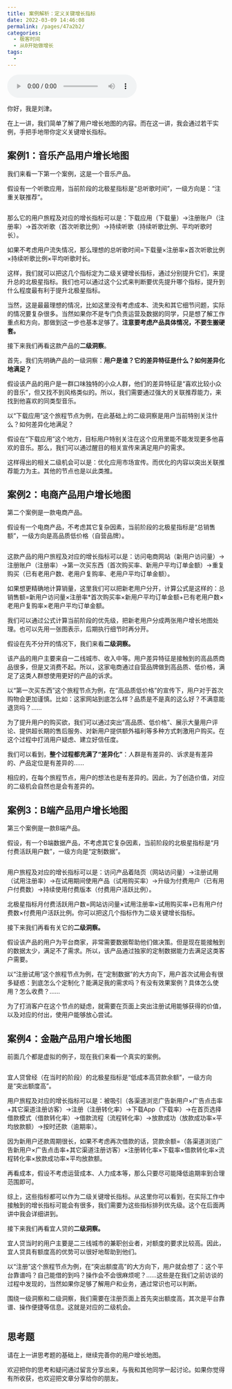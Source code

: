 ```yaml
---
title: 案例解析：定义关键增长指标
date: 2022-03-09 14:46:08
permalink: /pages/47a2b2/
categories:
  - 极客时间
  - 从0开始做增长
tags:
  - 
---
```

<audio title="21.案例解析：定义关键增长指标" src="https://static001.geekbang.org/resource/audio/b4/1a/b41d760a263df47167555d9662b28c1a.mp3" controls="controls"></audio> 
<p>你好，我是刘津。</p><p>在上一讲，我们简单了解了用户增长地图的内容。而在这一讲，我会通过若干实例，手把手地带你定义关键增长指标。</p><h2>案例1：音乐产品用户增长地图</h2><p>我们来看一下第一个案例，这是一个音乐产品。</p><p>假设有一个听歌应用，当前阶段的北极星指标是“总听歌时间”，一级方向是：“注重关联推荐”。</p><p><img src="https://static001.geekbang.org/resource/image/15/16/152c81c1c421f7070aa604f4493f9d16.png" alt=""></p><p>那么它的用户旅程及对应的增长指标可以是：下载应用（下载量）→注册账户（注册率）→首次听歌（首次听歌比例）→持续听歌（持续听歌比例、平均听歌时长）。</p><p>如果不考虑用户流失情况，那么理想的总听歌时间=下载量×注册率×首次听歌比例×持续听歌比例×平均听歌时长。</p><p>这样，我们就可以把这几个指标定为二级关键增长指标，通过分别提升它们，来提升总的北极星指标。我们也可以通过这个公式来判断要优先提升哪个指标，提升到什么程度最有利于提升北极星指标。</p><p>当然，这是最最理想的情况，比如这里没有考虑成本、流失和其它细节问题，实际的情况要复杂很多。当然如果你不是专门负责运营及数据的同学，只是想了解工作重点和方向，那做到这一步也基本足够了。<strong>注意要考虑产品具体情况，不要生搬硬套。</strong></p><p>接下来我们再看这款产品的<strong>二级洞察</strong>。</p><p>首先，我们先明确产品的一级洞察：<strong>用户是谁？它的差异特征是什么？如何差异化<strong><strong>地</strong></strong>满足？</strong></p><!-- [[[read_end]]] --><p>假设该产品的用户是一群口味独特的小众人群，他们的差异特征是“喜欢比较小众的音乐”，但又找不到风格类似的。所以，我们需要通过强大的关联推荐能力，来找到他喜欢的同类型音乐。</p><p>以“下载应用”这个旅程节点为例，在此基础上的二级洞察是用户当前特别关注什么？如何差异化地满足？</p><p>假设在“下载应用”这个地方，目标用户特别关注在这个应用里能不能发现更多他喜欢的音乐。那么，我们可以通过醒目的相关宣传来满足用户的需求。</p><p>这样得出的相关二级机会可以是：优化应用市场宣传。而优化的内容以突出关联推荐能力为主。其他的节点也是以此类推。</p><h2>案例2：电商产品用户增长地图</h2><p>第二个案例是一款电商产品。</p><p>假设有一个电商产品，不考虑其它复杂因素，当前阶段的北极星指标是“总销售额”，一级方向是高品质低价格（自营品牌）。</p><p><img src="https://static001.geekbang.org/resource/image/b6/dc/b6ac08ed195cea7d561bfdfa24cef1dc.png" alt=""></p><p>这款产品的用户旅程及对应的增长指标可以是：访问电商网站（新用户访问量）→注册账户（注册率）→第一次买东西（首次购买率、新用户平均订单金额）→重复购买（已有老用户数、老用户复购率、老用户平均订单金额）。</p><p>如果想更精确地计算销量，这里我们可以把新老用户分开，计算公式是这样的：总销售额=新用户访问量×注册率*首次购买率×新用户平均订单金额+已有老用户数×老用户复购率×老用户平均订单金额。</p><p>我们可以通过公式计算当前阶段的优先级，把新老用户分成两张用户增长地图处理。也可以先用一张图表示，后期执行细节时再分开。</p><p>假设在先不分开的情况下，我们来看<strong>二级洞察。</strong></p><p>该产品的用户主要来自一二线城市、收入中等。用户差异特征是接触到的高品质商品很多，但是又消费不起。所以，这家电商通过自营品牌做到高品质、低价格，满足了这类人群想使用更好的产品的诉求。</p><p>以“第一次买东西”这个旅程节点为例，在“高品质低价格”的宣传下，用户对于首次购物会更加谨慎。比如：这家网站到底怎么样？品质是不是真的这么好？不满意能退货吗？……</p><p>为了提升用户的购买欲，我们可以通过突出“高品质、低价格”、展示大量用户评论、提供超长期的售后服务、对新用户提供额外福利等多种方式刺激用户购买。在这个过程中打消用户疑虑、建立好信任度。</p><p>我们可以看到，<strong>整个过程都充满了“差异化”</strong>：人群是有差异的、诉求是有差异的、产品定位是有差异的……</p><p>相应的，在每个旅程节点，用户的想法也是有差异的。因此，为了创造价值，对应的二级机会自然也是会有差异的。</p><h2>案例3：B端产品用户增长地图</h2><p>第三个案例是一款B端产品。</p><p>假设，有一个B端数据产品，不考虑其它复杂因素，当前阶段的北极星指标是“月付费活跃用户数”，一级方向是“定制数据”。</p><p><img src="https://static001.geekbang.org/resource/image/7b/9c/7b16619e135e2afc3db97b356ae6029c.png" alt=""></p><p>用户旅程及对应的增长指标可以是：访问产品着陆页（网站访问量）→注册试用（试用注册率）→在试用期间使用产品（试用购买率）→升级为付费用户（已有用户付费数）→持续使用付费版本（付费用户活跃比例）。</p><p>北极星指标月付费活跃用户数=网站访问量×试用注册率×试用购买率+已有用户付费数×付费用户活跃比例。你可以把这几个指标作为二级关键增长指标。</p><p>接下来我们再看有关它的<strong>二级洞察。</strong></p><p>假设该产品的用户为平台商家，非常需要数据帮助他们做决策。但是现在能接触到的数据太少，满足不了需求。所以，该产品通过独家的定制数据能力去满足这类客户需要。</p><p>以“注册试用”这个旅程节点为例，在“定制数据”的大方向下，用户首次试用会有很多疑惑：到底怎么个定制化？能满足我的需求吗？有没有效果案例？具体怎么使用？怎么收费？……</p><p>为了打消客户在这个节点的疑虑，就需要在页面上突出注册试用能够获得的价值，以及对应的付出，使用户能够放心尝试。</p><h2>案例4：金融产品用户增长地图</h2><p>前面几个都是虚拟的例子，现在我们来看一个真实的案例。</p><p><img src="https://static001.geekbang.org/resource/image/5c/16/5ceee1fdc1065dbdeb6c61148c3eea16.png" alt=""></p><p>宜人贷曾经（在当时的阶段）的北极星指标是“低成本高贷款余额”，一级方向是“突出额度高”。</p><p>用户旅程及对应的增长指标可以是：被吸引（各渠道浏览广告新用户×广告点击率+其它渠道注册访客）→注册（注册转化率）→下载App（下载率）→在首页选择借款模式（借款转化率）→借款流程（流程转化率）→放款成功（放款成功率×平均放款额）→按时还款（逾期率）。</p><p>因为新用户还款周期很长，如果不考虑再次借款的话，贷款余额=（各渠道浏览广告新用户×广告点击率+其它渠道注册访客）×注册转化率×下载率×借款转化率×流程转化率×放款成功率×平均放款额。</p><p>再看成本，假设不考虑运营成本、人力成本等，那么只要尽可能降低逾期率到合理范围即可。</p><p>综上，这些指标都可以作为二级关键增长指标。从这里你可以看到，在实际工作中接触到的增长指标可能会有很多，我们需要为这些指标排列优先级。这个在后面两讲中我会详细讲到。</p><p>接下来我们再看宜人贷的<strong>二级洞察。</strong></p><p>宜人贷当时的用户主要是二三线城市的兼职创业者，对额度的要求比较高。因此，宜人贷具有额度高的优势可以很好地帮助到他们。</p><p>以“注册”这个旅程节点为例，在“突出额度高”的大方向下，用户就会想了：这个平台靠谱吗？自己能借的到吗？操作会不会很麻烦呢？……这些是在我们之前访谈的过程中发现的，当然如果你足够了解用户和业务，通过常识也可以判断。</p><p>围绕一级洞察和二级洞察，我们需要在注册页面上首先突出额度高，其次是平台靠谱、操作便捷等信息。这就是对应的二级机会。</p><p><img src="https://static001.geekbang.org/resource/image/08/2e/085e298d6faf68ed2e17447e4070d32e.png" alt=""></p><h2>思考题</h2><p>请在上一讲思考题的基础上，继续完善你的用户增长地图。</p><p>欢迎把你的思考和疑问通过留言分享出来，与我和其他同学一起讨论。如果你觉得有所收获，也欢迎把文章分享给你的朋友。</p><p></p>